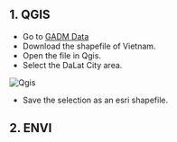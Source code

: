 ## 1. QGIS
- Go to [GADM Data](https://gadm.org/data.html)
- Download the shapefile of Vietnam.
- Open the file in Qgis.
- Select the DaLat City area.

![Qgis](https://github.com/ToTheHien/Landsat-8-Image-Classification-using-CNN/blob/main/images/Qgis.PNG)

- Save the selection as an esri shapefile.

## 2. ENVI

